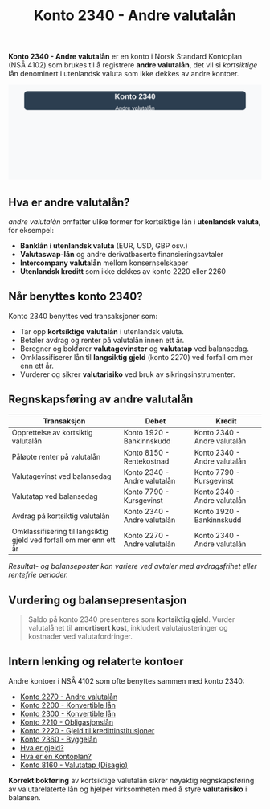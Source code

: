 ﻿---
title: "Konto 2340 - Andre valutalån"
seoTitle: "2340-andre-valutalan"
meta_description: '**Konto 2340 - Andre valutalån** er en konto i Norsk Standard Kontoplan (NSÂ 4102) som brukes til å registrere **andre valutalån**, det vil si *kortsiktige* ...'
slug: 2340-andre-valutalan
type: blog
layout: pages/single
---

**Konto 2340 - Andre valutalån** er en konto i Norsk Standard Kontoplan (NSÂ 4102) som brukes til å registrere **andre valutalån**, det vil si *kortsiktige* lån denominert i utenlandsk valuta som ikke dekkes av andre kontoer.

![Illustrasjon av konto 2340 Andre valutalån](2340-andre-valutalan-image.svg)

## Hva er andre valutalån?

*andre valutalån* omfatter ulike former for kortsiktige lån i **utenlandsk valuta**, for eksempel:

* **Banklån i utenlandsk valuta** (EUR, USD, GBP osv.)
* **Valutaswap-lån** og andre derivatbaserte finansieringsavtaler
* **Intercompany valutalån** mellom konsernselskaper
* **Utenlandsk kreditt** som ikke dekkes av konto 2220 eller 2260

## Når benyttes konto 2340?

Konto 2340 benyttes ved transaksjoner som:

* Tar opp **kortsiktige valutalån** i utenlandsk valuta.
* Betaler avdrag og renter på valutalån innen ett år.
* Beregner og bokfører **valutagevinster** og **valutatap** ved balansedag.
* Omklassifiserer lån til **langsiktig gjeld** (konto 2270) ved forfall om mer enn ett år.
* Vurderer og sikrer **valutarisiko** ved bruk av sikringsinstrumenter.

## Regnskapsføring av andre valutalån

| Transaksjon                                                     | Debet                         | Kredit                            |
|-----------------------------------------------------------------|-------------------------------|-----------------------------------|
| Opprettelse av kortsiktig valutalån                             | Konto 1920 - Bankinnskudd     | Konto 2340 - Andre valutalån      |
| Påløpte renter på valutalån                                     | Konto 8150 - Rentekostnad     | Konto 2340 - Andre valutalån      |
| Valutagevinst ved balansedag                                    | Konto 2340 - Andre valutalån  | Konto 7790 - Kursgevinst          |
| Valutatap ved balansedag                                        | Konto 7790 - Kursgevinst      | Konto 2340 - Andre valutalån      |
| Avdrag på kortsiktig valutalån                                  | Konto 2340 - Andre valutalån  | Konto 1920 - Bankinnskudd         |
| Omklassifisering til langsiktig gjeld ved forfall om mer enn ett år | Konto 2270 - Andre valutalån | Konto 2340 - Andre valutalån      |

_*Resultat- og balanseposter kan variere ved avtaler med avdragsfrihet eller rentefrie perioder.*_

## Vurdering og balansepresentasjon

> Saldo på konto 2340 presenteres som **kortsiktig gjeld**. Vurder valutalånet til **amortisert kost**, inkludert valutajusteringer og kostnader ved valutafordringer.

## Intern lenking og relaterte kontoer

Andre kontoer i NSÂ 4102 som ofte benyttes sammen med konto 2340:

* [Konto 2270 - Andre valutalån](/blogs/kontoplan/2270-andre-valutalan "Konto 2270 - Andre valutalån i Norsk Standard Kontoplan")
* [Konto 2200 - Konvertible lån](/blogs/kontoplan/2200-konvertible-lan "Konto 2200 - Konvertible lån i Norsk Standard Kontoplan")
* [Konto 2300 - Konvertible lån](/blogs/kontoplan/2300-konvertible-lan "Konto 2300 - Konvertible lån i Norsk Standard Kontoplan")
* [Konto 2210 - Obligasjonslån](/blogs/kontoplan/2210-obligasjonslan "Konto 2210 - Obligasjonslån i Norsk Standard Kontoplan")
* [Konto 2220 - Gjeld til kredittinstitusjoner](/blogs/kontoplan/2220-gjeld-til-kredittinstitusjoner "Konto 2220 - Gjeld til kredittinstitusjoner i Norsk Standard Kontoplan")
* [Konto 2360 - Byggelån](/blogs/kontoplan/2360-byggelan "Konto 2360 - Byggelån i Norsk Standard Kontoplan")
* [Hva er gjeld?](/blogs/regnskap/hva-er-gjeld "Hva er Gjeld i Regnskap? Komplett Guide til Forpliktelser og Gjeldstyper")
* [Hva er en Kontoplan?](/blogs/regnskap/hva-er-kontoplan "Hva er en Kontoplan? Komplett Guide til Kontoplaner i Norsk Regnskap")
* [Konto 8160 - Valutatap (Disagio)](/blogs/kontoplan/8160-valutatap-disagio "Konto 8160 - Valutatap (Disagio)")

**Korrekt bokføring** av kortsiktige valutalån sikrer nøyaktig regnskapsføring av valutarelaterte lån og hjelper virksomheten med å styre **valutarisiko** i balansen.






